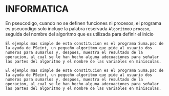 # INFORMATICA
 En pseucodigo, cuando no se definen funciones ni procesos, el programa es pseucodigo solo incluye la palabra reservada `Algoritmo`o `proceso`, seguida del nombre del algoritmo que es utilizada para definir el inicio 


`El ejemplo mas simple de esta constitucion es el programa Suma.psc de la ayuda de PSeint, un pequeño algoritmo que pide al usuario dos numeros para sumarlos y, despues, muestra el resultado de la operacion, al cual se le han hecho alguna adecuaciones para señalar las partes del algoritmo y el nombre de las variables en minisculas.` 


```
El ejemplo mas simple de esta constitucion es el programa Suma.psc de la ayuda de PSeint, un pequeño algoritmo que pide al usuario dos numeros para sumarlos y, despues, muestra el resultado de la operacion, al cual se le han hecho alguna adecuaciones para señalar las partes del algoritmo y el nombre de las variables en minisculas.
```


